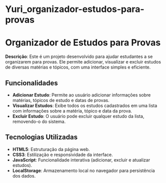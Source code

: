 # Yuri_organizador-estudos-para-provas

# Organizador de Estudos para Provas

**Descrição**: Este é um projeto desenvolvido para ajudar estudantes a se organizarem para provas. Ele permite adicionar, visualizar e excluir estudos de diversas matérias e tópicos, com uma interface simples e eficiente.

## Funcionalidades

- **Adicionar Estudo**: Permite ao usuário adicionar informações sobre matérias, tópicos de estudo e datas de provas.
- **Visualizar Estudos**: Exibe todos os estudos cadastrados em uma lista com informações sobre a matéria, tópico e data da prova.
- **Excluir Estudo**: O usuário pode excluir qualquer estudo da lista, removendo-o do sistema.

## Tecnologias Utilizadas

- **HTML5**: Estruturação da página web.
- **CSS3**: Estilização e responsividade da interface.
- **JavaScript**: Funcionalidade interativa (adicionar, excluir e atualizar estudos).
- **LocalStorage**: Armazenamento local no navegador para persistência dos dados.